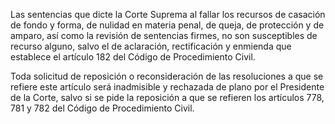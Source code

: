 Las sentencias que dicte la Corte Suprema al fallar los recursos de casación de fondo y forma, de nulidad en materia penal, de queja, de protección y de amparo, así como la revisión de sentencias firmes, no son susceptibles de recurso alguno, salvo el de aclaración, rectificación y enmienda que establece el artículo 182 del Código de Procedimiento Civil.

Toda solicitud de reposición o reconsideración de las resoluciones a que se refiere este artículo será inadmisible y rechazada de plano por el Presidente de la Corte, salvo si se pide la reposición a que se refieren los artículos 778, 781 y 782 del Código de Procedimiento Civil.